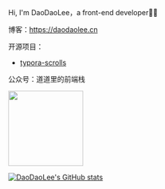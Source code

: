 Hi, I'm DaoDaoLee，a front-end developer👨‍💻

博客：https://daodaolee.cn

开源项目：
* [typora-scrolls](https://github.com/daodaolee/typora-scrolls)

公众号：道道里的前端栈

<img src="https://i.loli.net/2021/02/04/R6K7iwTcYjEfVke.jpg" width="150"/>

[![DaoDaoLee's GitHub stats](https://github-readme-stats.vercel.app/api?username=daodaolee&show_icons=true&count_private=true)](https://github.com/daodaolee/github-readme-stats)

